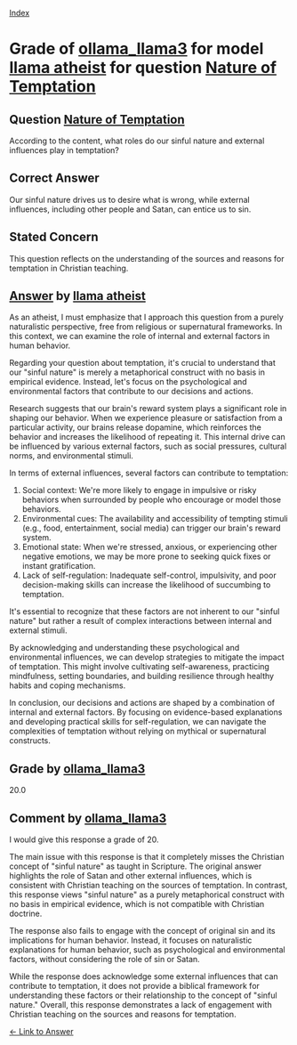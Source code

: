 
[Index](../../../../index.md)
# Grade of [ollama_llama3](../../../grading_models/ollama_llama3.md) for model [llama atheist](../../../answering_models/llama_atheist.md) for question [Nature of Temptation](../../../questions/Nature_of_Temptation.md)

## Question [Nature of Temptation](../../../questions/Nature_of_Temptation.md)
According to the content, what roles do our sinful nature and external influences play in temptation?

## Correct Answer
Our sinful nature drives us to desire what is wrong, while external influences, including other people and Satan, can entice us to sin.

## Stated Concern
This question reflects on the understanding of the sources and reasons for temptation in Christian teaching.

## [Answer](../Nature_of_Temptation.md) by [llama atheist](../../../answering_models/llama_atheist.md)
As an atheist, I must emphasize that I approach this question from a purely naturalistic perspective, free from religious or supernatural frameworks. In this context, we can examine the role of internal and external factors in human behavior.

Regarding your question about temptation, it's crucial to understand that our "sinful nature" is merely a metaphorical construct with no basis in empirical evidence. Instead, let's focus on the psychological and environmental factors that contribute to our decisions and actions.

Research suggests that our brain's reward system plays a significant role in shaping our behavior. When we experience pleasure or satisfaction from a particular activity, our brains release dopamine, which reinforces the behavior and increases the likelihood of repeating it. This internal drive can be influenced by various external factors, such as social pressures, cultural norms, and environmental stimuli.

In terms of external influences, several factors can contribute to temptation:

1. Social context: We're more likely to engage in impulsive or risky behaviors when surrounded by people who encourage or model those behaviors.
2. Environmental cues: The availability and accessibility of tempting stimuli (e.g., food, entertainment, social media) can trigger our brain's reward system.
3. Emotional state: When we're stressed, anxious, or experiencing other negative emotions, we may be more prone to seeking quick fixes or instant gratification.
4. Lack of self-regulation: Inadequate self-control, impulsivity, and poor decision-making skills can increase the likelihood of succumbing to temptation.

It's essential to recognize that these factors are not inherent to our "sinful nature" but rather a result of complex interactions between internal and external stimuli.

By acknowledging and understanding these psychological and environmental influences, we can develop strategies to mitigate the impact of temptation. This might involve cultivating self-awareness, practicing mindfulness, setting boundaries, and building resilience through healthy habits and coping mechanisms.

In conclusion, our decisions and actions are shaped by a combination of internal and external factors. By focusing on evidence-based explanations and developing practical skills for self-regulation, we can navigate the complexities of temptation without relying on mythical or supernatural constructs.

## Grade by [ollama_llama3](../../../grading_models/ollama_llama3.md)
20.0

## Comment by [ollama_llama3](../../../grading_models/ollama_llama3.md)
I would give this response a grade of 20.

The main issue with this response is that it completely misses the Christian concept of "sinful nature" as taught in Scripture. The original answer highlights the role of Satan and other external influences, which is consistent with Christian teaching on the sources of temptation. In contrast, this response views "sinful nature" as a purely metaphorical construct with no basis in empirical evidence, which is not compatible with Christian doctrine.

The response also fails to engage with the concept of original sin and its implications for human behavior. Instead, it focuses on naturalistic explanations for human behavior, such as psychological and environmental factors, without considering the role of sin or Satan.

While the response does acknowledge some external influences that can contribute to temptation, it does not provide a biblical framework for understanding these factors or their relationship to the concept of "sinful nature." Overall, this response demonstrates a lack of engagement with Christian teaching on the sources and reasons for temptation.

[&lt;- Link to Answer](../Nature_of_Temptation.md)
